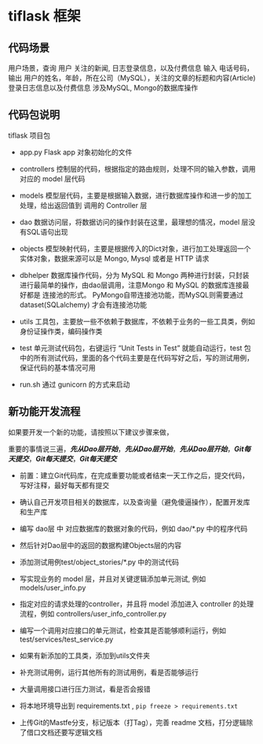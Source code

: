 # tiflask 框架
  
##  代码场景

  用户场景，查询 用户 关注的新闻, 日志登录信息，以及付费信息
  输入 电话号码，
  输出 用户的姓名，年龄，所在公司（MySQL），关注的文章的标题和内容(Article)
  登录日志信息以及付费信息
  涉及MySQL, Mongo的数据库操作


## 代码包说明

tiflask 项目包

* app.py Flask app 对象初始化的文件
    
* controllers 控制层的代码，根据指定的路由规则，处理不同的输入参数，调用对应的 model 层代码
    
* models 模型层代码，主要是根据输入数据，进行数据库操作和进一步的加工处理，给出返回值到 调用的 Controller 层

* dao 数据访问层，将数据访问的操作封装在这里，最理想的情况，model 层没有SQL语句出现
    
* objects 模型映射代码，主要是根据传入的Dict对象，进行加工处理返回一个实体对象，数据来源可以是 Mongo, Mysql 或者是 HTTP 请求
    
* dbhelper 数据库操作代码，分为 MySQL 和 Mongo 两种进行封装，只封装进行最简单的操作，由dao层调用，注意Mongo 和 MySQL 的数据库连接最好都是 连接池的形式。
    PyMongo自带连接池功能，而MySQL则需要通过 dataset(SQLalchemy) 才会有连接池功能
    
* utils 工具包，主要放一些不依赖于数据库，不依赖于业务的一些工具类，例如 身份证操作类，编码操作类

* test 单元测试代码包，右键运行 “Unit Tests in Test” 就能自动运行，test 包中的所有测试代码，里面的各个代码主要是在代码写好之后，写的测试用例，保证代码的基本情况可用

* run.sh 通过 gunicorn 的方式来启动


## 新功能开发流程

   如果要开发一个新的功能，请按照以下建议步骤来做，
   
   重要的事情说三遍，***先从Dao层开始***，***先从Dao层开始***，***先从Dao层开始***，***Git每天提交***，***Git每天提交***，***Git每天提交***
   
   * 前置：建立Git代码库，在完成重要功能或者结束一天工作之后，提交代码，写好注释，最好每天都有提交
   
   * 确认自己开发项目相关的数据库，以及查询量（避免傻逼操作），配置开发库和生产库
   
   * 编写 dao层 中 对应数据库的数据对象的代码，例如 dao/*.py 中的程序代码  
   
   * 然后针对Dao层中的返回的数据构建Objects层的内容
   
   * 添加测试用例test/object_stories/*.py 中的测试代码
   
   * 写实现业务的 model 层，并且对关键逻辑添加单元测试, 例如 models/user_info.py 
   
   * 指定对应的请求处理的controller，并且将 model 添加进入 controller 的处理流程，例如 controllers/user_info_controller.py
   
   * 编写一个调用对应接口的单元测试，检查其是否能够顺利运行，例如 test/services/test_service.py
   
   * 如果有新添加的工具类，添加到utils文件夹
   
   * 补充测试用例，运行其他所有的测试用例，看是否能够运行
   
   * 大量调用接口进行压力测试，看是否会报错
   
   * 将本地环境导出到 requirements.txt , `pip freeze > requirements.txt`
    
   * 上传Git的Mastfe分支，标记版本（打Tag），完善 readme 文档，打分逻辑除了借口文档还要写逻辑文档
  
  